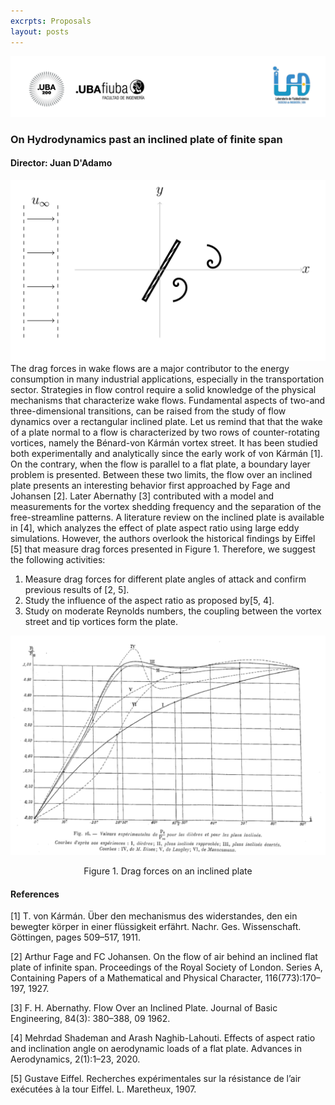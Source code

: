 ```yaml
---
excrpts: Proposals
layout: posts
---
```

![](/assets/images/encabezado_lfd.png)
### On Hydrodynamics past an inclined plate of finite span
#### Director: Juan D'Adamo
![](/assets/images/inclined_plate.png)
The drag forces in wake flows are a major contributor to the energy consumption in many industrial applications, especially in the transportation sector. Strategies in flow control require a solid knowledge of the physical mechanisms that characterize
wake flows. Fundamental aspects of two-and three-dimensional transitions, can be raised from the study of flow dynamics over a rectangular inclined plate. Let us remind that that the wake of a plate normal to a flow is characterized by two rows of
counter-rotating vortices, namely the Bénard-von Kármán vortex street. It has been studied both experimentally and analytically since the early work of von Kármán [1]. On the contrary, when the flow is parallel to a flat plate, a boundary layer problem
is presented. Between these two limits, the flow over an inclined plate presents an interesting behavior first approached by Fage and Johansen [2]. Later Abernathy [3] contributed with a model and measurements for the vortex shedding frequency and
the separation of the free-streamline patterns. A literature review on the inclined plate is available in [4], which analyzes the effect of plate aspect ratio using large eddy simulations. However, the authors overlook the historical findings by Eiffel [5]
that measure drag forces presented in Figure 1. Therefore, we suggest the following activities:
1. Measure drag forces for different plate angles of attack and confirm previous
results of [2, 5].
2. Study the influence of the aspect ratio as proposed by[5, 4].
3. Study on moderate Reynolds numbers, the coupling between the vortex street and
tip vortices form the plate.

![](/assets/images/eiffel_drag.png)
<p style="text-align: center;"> Figure 1. Drag forces on an inclined plate </p>

#### References
[1] T. von Kármán. Über den mechanismus des widerstandes, den ein bewegter körper in
einer flüssigkeit erfährt. Nachr. Ges. Wissenschaft. Göttingen, pages 509–517, 1911.

[2] Arthur Fage and FC Johansen. On the flow of air behind an inclined flat plate of infinite
span. Proceedings of the Royal Society of London. Series A, Containing Papers of a
Mathematical and Physical Character, 116(773):170–197, 1927.

[3] F. H. Abernathy. Flow Over an Inclined Plate. Journal of Basic Engineering, 84(3):
380–388, 09 1962.

[4] Mehrdad Shademan and Arash Naghib-Lahouti. Effects of aspect ratio and inclination
angle on aerodynamic loads of a flat plate. Advances in Aerodynamics, 2(1):1–23, 2020.

[5] Gustave Eiffel. Recherches expérimentales sur la résistance de l’air exécutées à la tour
Eiffel. L. Maretheux, 1907.

